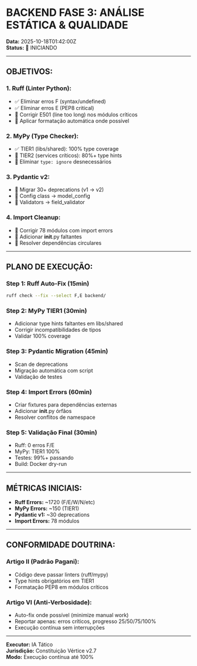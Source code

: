# BACKEND FASE 3: ANÁLISE ESTÁTICA & QUALIDADE

**Data:** 2025-10-18T01:42:00Z  
**Status:** 🚀 INICIANDO

---

## OBJETIVOS:

### 1. Ruff (Linter Python):
- ✅ Eliminar erros F (syntax/undefined)
- ✅ Eliminar erros E (PEP8 critical)
- 🎯 Corrigir E501 (line too long) nos módulos críticos
- 🎯 Aplicar formatação automática onde possível

### 2. MyPy (Type Checker):
- ✅ TIER1 (libs/shared): 100% type coverage
- 🎯 TIER2 (services críticos): 80%+ type hints
- 🎯 Eliminar `type: ignore` desnecessários

### 3. Pydantic v2:
- 🎯 Migrar 30+ deprecations (v1 → v2)
- 🎯 Config class → model_config
- 🎯 Validators → field_validator

### 4. Import Cleanup:
- 🎯 Corrigir 78 módulos com import errors
- 🎯 Adicionar __init__.py faltantes
- 🎯 Resolver dependências circulares

---

## PLANO DE EXECUÇÃO:

### Step 1: Ruff Auto-Fix (15min)
```bash
ruff check --fix --select F,E backend/
```

### Step 2: MyPy TIER1 (30min)
- Adicionar type hints faltantes em libs/shared
- Corrigir incompatibilidades de tipos
- Validar 100% coverage

### Step 3: Pydantic Migration (45min)
- Scan de deprecations
- Migração automática com script
- Validação de testes

### Step 4: Import Errors (60min)
- Criar fixtures para dependências externas
- Adicionar __init__.py órfãos
- Resolver conflitos de namespace

### Step 5: Validação Final (30min)
- Ruff: 0 erros F/E
- MyPy: TIER1 100%
- Testes: 99%+ passando
- Build: Docker dry-run

---

## MÉTRICAS INICIAIS:

- **Ruff Errors:** ~1720 (F/E/W/N/etc)
- **MyPy Errors:** ~150 (TIER1)
- **Pydantic v1:** ~30 deprecations
- **Import Errors:** 78 módulos

---

## CONFORMIDADE DOUTRINA:

### Artigo II (Padrão Pagani):
- Código deve passar linters (ruff/mypy)
- Type hints obrigatórios em TIER1
- Formatação PEP8 em módulos críticos

### Artigo VI (Anti-Verbosidade):
- Auto-fix onde possível (minimize manual work)
- Reportar apenas: erros críticos, progresso 25/50/75/100%
- Execução contínua sem interrupções

---

**Executor:** IA Tático  
**Jurisdição:** Constituição Vértice v2.7  
**Modo:** Execução contínua até 100%
